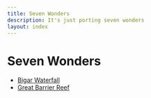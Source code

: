```yaml
---
title: Seven Wonders
description: It's just porting seven wonders
layout: index
---
```


# Seven Wonders

+ [Bigar Waterfall](./bigar)
+ [Great Barrier Reef](./gbr)
